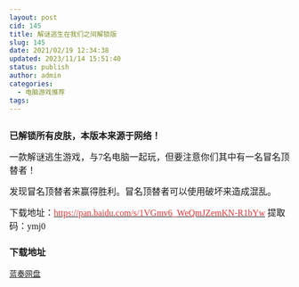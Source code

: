 ```yaml
---
layout: post
cid: 145
title: 解谜逃生在我们之间解锁版
slug: 145
date: 2021/02/19 12:34:38
updated: 2023/11/14 15:51:40
status: publish
author: admin
categories: 
  - 电脑游戏推荐
tags: 
---
```



<div alt="潮男心博客 www.cnx0.com" >
				<p>
	<span style="font-size:16px;"><span style="font-size:16px;white-space:normal;"><a class="pics" href="/upload/1/888552/images/20210219/20210219105183548354.jpg" rel="pics"><img src="http://www.aishoujizy.com/upload/1/888552/images/20210219/20210219105183548354.jpg" class="scrollLoading" data-url="/upload/1/888552/images/20210219/20210219105183548354.jpg" alt=""></a> <br></span></span>
</p>
<p>
	<span style="font-size:16px;"><span style='font-size:16px;white-space:normal;font-family:"'><strong>已解锁所有皮肤</strong></span><strong><span style='font-size:16px;font-family:"'>，本版本来源于网络！</span></strong><br></span>
</p>
<p>
	<span style='font-size:16px;font-family:"'>一款解谜逃生游戏，与7名电脑一起玩，但要注意你们其中有一名冒名顶替者！</span>
</p>
<p>
	<span style='font-size:16px;font-family:"'>发现冒名顶替者来赢得胜利。冒名顶替者可以使用破坏来造成混乱</span><span style='font-size:16px;font-family:"'>。</span>
</p>
<p>
	<span style="font-size:16px;"><span style='font-size:16px;font-family:"'>下载地址：</span><a href="https://pan.baidu.com/s/1VGmv6_WeQmJZemKN-R1bYw" target="_blank"><span style='color:#E53333;font-size:16px;font-family:"'>https://pan.baidu.com/s/1VGmv6_WeQmJZemKN-R1bYw</span></a><span style='font-size:16px;font-family:"'>&#160;</span></span><span style='font-size:16px;font-family:"'>提取码：ymj0&#160;</span>
</p>
<div id="fengexuxian"></div>
<div class="page-content-intro main-article"><div class="down-url-wrap"> 
<h3 class="tit">
<i class="ico"></i>下载地址</h3>
<a href="#down" onclick="window.open('https://asj.lanzous.com/itPBMltviva');return false;" class="sbtn" title=""><i class="ico"></i><i class="line"></i>蓝奏网盘</a> &#160;

</div></div>			</div>
			